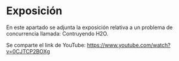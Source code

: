 # Exposición

En este apartado se adjunta la exposición relativa a un problema de concurrencia llamada: Contruyendo H2O. 

Se comparte el link de YouTube: https://www.youtube.com/watch?v=0CJTCP2BOXg